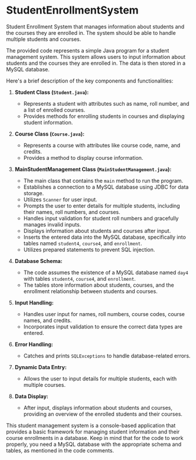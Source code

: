 # StudentEnrollmentSystem
Student Enrollment System that manages information about students and the courses they are enrolled in. The system should be able to handle multiple students and courses.

The provided code represents a simple Java program for a student management system. This system allows users to input information about students and the courses they are enrolled in. The data is then stored in a MySQL database.

Here's a brief description of the key components and functionalities:

1. **Student Class (`Student.java`):**
   - Represents a student with attributes such as name, roll number, and a list of enrolled courses.
   - Provides methods for enrolling students in courses and displaying student information.

2. **Course Class (`Course.java`):**
   - Represents a course with attributes like course code, name, and credits.
   - Provides a method to display course information.

3. **MainStudentManagement Class (`MainStudentManagement.java`):**
   - The main class that contains the `main` method to run the program.
   - Establishes a connection to a MySQL database using JDBC for data storage.
   - Utilizes `Scanner` for user input.
   - Prompts the user to enter details for multiple students, including their names, roll numbers, and courses.
   - Handles input validation for student roll numbers and gracefully manages invalid inputs.
   - Displays information about students and courses after input.
   - Inserts the entered data into the MySQL database, specifically into tables named `student4`, `course4`, and `enrollment`.
   - Utilizes prepared statements to prevent SQL injection.

4. **Database Schema:**
   - The code assumes the existence of a MySQL database named `day4` with tables `student4`, `course4`, and `enrollment`.
   - The tables store information about students, courses, and the enrollment relationship between students and courses.

5. **Input Handling:**
   - Handles user input for names, roll numbers, course codes, course names, and credits.
   - Incorporates input validation to ensure the correct data types are entered.

6. **Error Handling:**
   - Catches and prints `SQLExceptions` to handle database-related errors.

7. **Dynamic Data Entry:**
   - Allows the user to input details for multiple students, each with multiple courses.

8. **Data Display:**
   - After input, displays information about students and courses, providing an overview of the enrolled students and their courses.

This student management system is a console-based application that provides a basic framework for managing student information and their course enrollments in a database. Keep in mind that for the code to work properly, you need a MySQL database with the appropriate schema and tables, as mentioned in the code comments.

